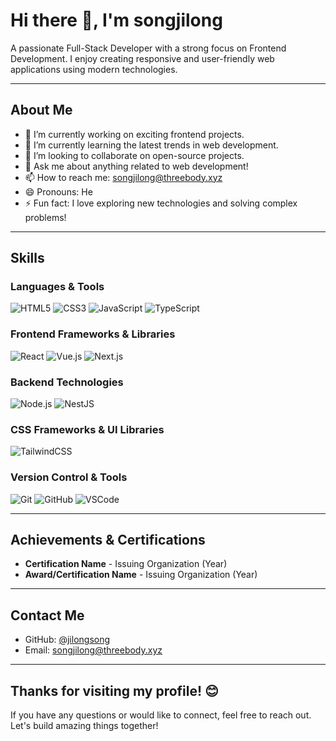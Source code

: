 # Hi there 👋, I'm songjilong
A passionate Full-Stack Developer with a strong focus on Frontend Development. I enjoy creating responsive and user-friendly web applications using modern technologies.

---

## About Me

- 🔭 I’m currently working on exciting frontend projects.
- 🌱 I’m currently learning the latest trends in web development.
- 👯 I’m looking to collaborate on open-source projects.
- 💬 Ask me about anything related to web development!
- 📫 How to reach me: [songjilong@threebody.xyz](mailto:your.email@example.com)
- 😄 Pronouns: He
- ⚡ Fun fact: I love exploring new technologies and solving complex problems!

---

## Skills

### Languages & Tools

![HTML5](https://img.shields.io/badge/-HTML5-E34F26?style=flat-square&logo=html5&logoColor=white)
![CSS3](https://img.shields.io/badge/-CSS3-1572B6?style=flat-square&logo=css3)
![JavaScript](https://img.shields.io/badge/-JavaScript-F7DF1E?style=flat-square&logo=javascript)
![TypeScript](https://img.shields.io/badge/-TypeScript-007ACC?style=flat-square&logo=typescript)

### Frontend Frameworks & Libraries

![React](https://img.shields.io/badge/-React-61DAFB?style=flat-square&logo=react)
![Vue.js](https://img.shields.io/badge/-Vue.js-4FC08D?style=flat-square&logo=vuedotjs)
![Next.js](https://img.shields.io/badge/-Next.js-000000?style=flat-square&logo=nextdotjs)

### Backend Technologies

![Node.js](https://img.shields.io/badge/-Node.js-339933?style=flat-square&logo=nodedotjs)
![NestJS](https://img.shields.io/badge/-NestJS-E0234E?style=flat-square&logo=nestjs)

### CSS Frameworks & UI Libraries

![TailwindCSS](https://img.shields.io/badge/-TailwindCSS-06B6D4?style=flat-square&logo=tailwindcss)

### Version Control & Tools

![Git](https://img.shields.io/badge/-Git-F05032?style=flat-square&logo=git)
![GitHub](https://img.shields.io/badge/-GitHub-181717?style=flat-square&logo=github)
![VSCode](https://img.shields.io/badge/-VSCode-007ACC?style=flat-square&logo=visualstudiocode)

---
## Achievements & Certifications

- **Certification Name** - Issuing Organization (Year)
- **Award/Certification Name** - Issuing Organization (Year)

---

## Contact Me

- GitHub: [@jilongsong](https://github.com/jilongsong)
- Email: [songjilong@threebody.xyz](mailto:your.email@example.com)

---

## Thanks for visiting my profile! 😊

If you have any questions or would like to connect, feel free to reach out. Let's build amazing things together!
